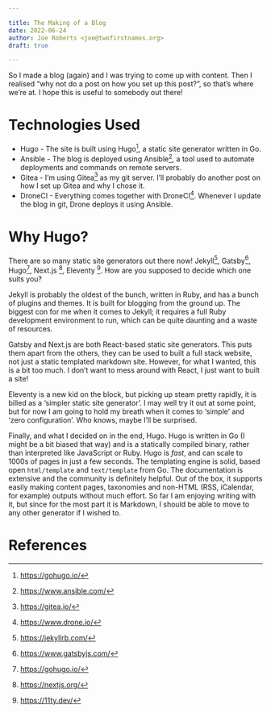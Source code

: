 ```yaml
---

title: The Making of a Blog
date: 2022-06-24
author: Joe Roberts <joe@twofirstnames.org>
draft: true

---
```


So I made a blog (again) and I was trying to come up with content. Then I realised “why not do a post on how you set up this post?”, so that’s where we’re at. I hope this is useful to somebody out there!

# Technologies Used

- Hugo - The site is built using Hugo[^hugo], a static site generator written in Go.
- Ansible - The blog is deployed using Ansible[^ansible], a tool used to automate deployments and commands on remote servers.
- Gitea - I’m using Gitea[^gitea] as my git server. I’ll probably do another post on how I set up Gitea and why I chose it.
- DroneCI - Everything comes together with DroneCI[^drone]. Whenever I update the blog in git, Drone deploys it using Ansible.

# Why Hugo?

There are so many static site generators out there now! Jekyll[^jekyll], Gatsby[^gatsby], Hugo[^hugo], Next.js [^nextjs], Eleventy [^eleventy]. How are you supposed to decide which one suits you?

Jekyll is probably the oldest of the bunch, written in Ruby, and has a bunch of plugins and themes. It is built for blogging from the ground up. The biggest con for me when it comes to Jekyll; it requires a full Ruby development environment to run, which can be quite daunting and a waste of resources.

Gatsby and Next.js are both React-based static site generators. This puts them apart from the others, they can be used to built a full stack website, not just a static templated markdown site. However, for what I wanted, this is a bit too much. I don’t want to mess around with React, I just want to built a site!

Eleventy is a new kid on the block, but picking up steam pretty rapidly, it is billed as a ‘simpler static site generator’. I may well try it out at some point, but for now I am going to hold my breath when it comes to ‘simple’ and ‘zero configuration’. Who knows, maybe I’ll be surprised.

Finally, and what I decided on in the end, Hugo. Hugo is written in Go (I might be a bit biased that way) and is a statically compiled binary, rather than interpreted like JavaScript or Ruby. Hugo is _fast_, and can scale to 1000s of pages in just a few seconds. The templating engine is solid, based open `html/template` and `text/template` from Go. The documentation is extensive and the community is definitely helpful. Out of the box, it supports easily making content pages, taxonomies and non-HTML (RSS, iCalendar, for example) outputs without much effort. So far I am enjoying writing with it, but since for the most part it is Markdown, I should be able to move to any other generator if I wished to.

# References

[^hugo]: https://gohugo.io/
[^ansible]: https://www.ansible.com/
[^gitea]: https://gitea.io/
[^drone]: https://www.drone.io/
[^jekyll]: https://jekyllrb.com/
[^gatsby]: https://www.gatsbyjs.com/
[^nextjs]: https://nextjs.org/
[^eleventy]: https://11ty.dev/